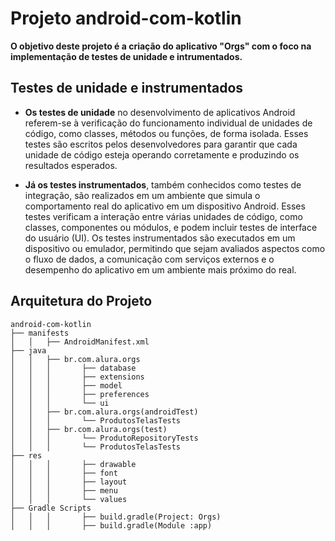 # Projeto android-com-kotlin

**O objetivo deste projeto é a criação do aplicativo "Orgs" com o foco na implementação de testes de unidade e intrumentados.**

## Testes de unidade e instrumentados

- **Os testes de unidade** no desenvolvimento de aplicativos Android referem-se à verificação do funcionamento individual de unidades de código, como classes, métodos ou funções, de forma isolada. Esses testes são escritos pelos desenvolvedores para garantir que cada unidade de código esteja operando corretamente e produzindo os resultados esperados.

- **Já os testes instrumentados**, também conhecidos como testes de integração, são realizados em um ambiente que simula o comportamento real do aplicativo em um dispositivo Android. Esses testes verificam a interação entre várias unidades de código, como classes, componentes ou módulos, e podem incluir testes de interface do usuário (UI). Os testes instrumentados são executados em um dispositivo ou emulador, permitindo que sejam avaliados aspectos como o fluxo de dados, a comunicação com serviços externos e o desempenho do aplicativo em um ambiente mais próximo do real.

## Arquitetura do Projeto
```
android-com-kotlin
├── manifests
│   │   ├── AndroidManifest.xml
├── java
│   │   ├── br.com.alura.orgs
│   │   │       ├── database
│   │   │       ├── extensions
│   │   │       ├── model
│   │   │       ├── preferences
│   │   │       └── ui
│   │   ├── br.com.alura.orgs(androidTest)
│   │   │       └── ProdutosTelasTests
│   │   ├── br.com.alura.orgs(test)
│   │   │       └── ProdutoRepositoryTests
│   │   │       └── ProdutosTelasTests
├── res
│   │   │       ├── drawable
│   │   │       ├── font
│   │   │       ├── layout
│   │   │       ├── menu
│   │   │       └── values
├── Gradle Scripts
│   │   │       ├── build.gradle(Project: Orgs)
│   │   │       ├── build.gradle(Module :app)
```
